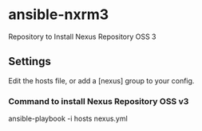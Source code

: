 # ansible-nxrm3
Repository to Install Nexus Repository OSS 3

## Settings
Edit the hosts file, or add a [nexus] group to your config.

### Command to install Nexus Repository OSS v3

ansible-playbook -i hosts nexus.yml
